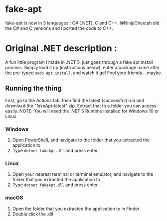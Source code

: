 # fake-apt
fake-apt is now in 3 languages : C# (.NET), C and C++. @NinjaCheetah did the C# and C versions and i ported the code to C++.

# Original .NET description : 
A fun little program I made in .NET 5, just goes through a fake apt install process. Simply load it up (instructions below), enter a package name after the pre-typed `sudo apt install`, and watch it go! Fool your friends... maybe.
## Running the thing
First, go to the Actions tab, then find the latest (successful) run and download the "fakeApt-latest" zip. Extract that to a folder you can access easily.
NOTE: You will need the .NET 5 Runtime installed for Windows 10 or Linux
### Windows
1. Open PowerShell, and navigate to the folder that you extracted the application to
2. Type `dotnet fakeApt.dll` and press enter
### Linux
1. Open your nearest terminal or terminal emulator, and navigate to the folder that you extracted the application to
2. Type `dotnet fakeApt.dll` and press enter
### macOS
1. Open the folder that you extracted the application to in Finder
2. Double click the .dll
